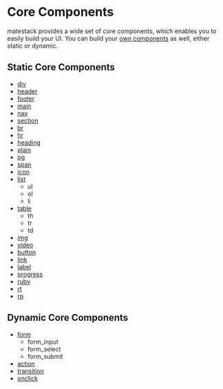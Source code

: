 # Core Components

matestack provides a wide set of core components, which enables you to easily build your UI.
You can build your [own components](/docs/extend/custom_components.md) as well, either static or dynamic.

## Static Core Components

- [div](/docs/components/div.md)
- [header](/docs/components/header.md)
- [footer](/docs/components/footer.md)
- [main](/docs/components/main.md)
- [nav](/docs/components/nav.md)
- [section](/docs/components/section.md)
- [br](/docs/components/br.md)
- [hr](/docs/components/hr.md)
- [heading](/docs/components/heading.md)
- [plain](/docs/components/plain.md)
- [pg](/docs/components/pg.md)
- [span](/docs/components/span.md)
- [icon](/docs/components/icon.md)
- [list](/docs/components/list.md)
  - ul
  - ol
  - li
- [table](/docs/components/table.md)
  - th
  - tr
  - td
- [img](/docs/components/img.md)
- [video](/docs/components/video.md)
- [button](/docs/components/button.md)
- [link](/docs/components/link.md)
- [label](/docs/components/label.md)
- [progress](/docs/components/progress.md)
- [ruby](/docs/components/ruby.md)
- [rt](/docs/components/rb.md)
- [rp](/docs/components/rt.md)

## Dynamic Core Components

- [form](/docs/components/form.md)
  - form_input
  - form_select
  - form_submit
- [action](/docs/components/action.md)
- [transition](/docs/components/transition.md)
- [onclick](/docs/components/onclick.md)
